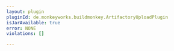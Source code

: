 ```yaml
---
layout: plugin
pluginId: de.monkeyworks.buildmonkey.ArtifactoryUploadPlugin
isJarAvailable: true
error: NONE
violations: []

---
```

